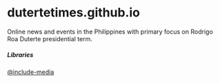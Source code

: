 # dutertetimes.github.io
Online news and events in the Philippines with primary focus on Rodrigo Roa Duterte presidential term.

##### Libraries

[@include-media](https://github.com/eduardoboucas/include-media/)